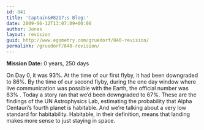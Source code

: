 ```yaml
---
id: 841
title: 'Captain&#8217;s Blog:'
date: 2009-06-12T13:07:09+00:00
author: Jonas
layout: revision
guid: http://www.egometry.com/gruedorf/840-revision/
permalink: /gruedorf/840-revision/
---
```

**Mission Date:** 0 years, 250 days

On Day 0, it was 93%. At the time of our first flyby, it had been downgraded to 86%. By the time of our second flyby, during the one day window where live communication was possible with the Earth, the official number was 83% . Today a story ran that we&#8217;d been downgraded to 67%. These are the findings of the UN Astrophysics Lab, estimating the probability that Alpha Centauri&#8217;s fourth planet is habitable. And we&#8217;re talking about a very low standard for habitability. Habitable, in their definition, means that landing makes more sense to just staying in space.